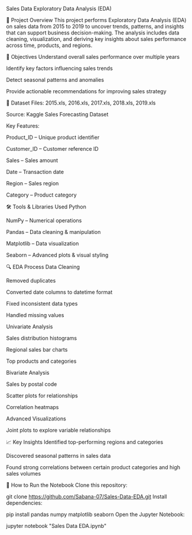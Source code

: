Sales Data Exploratory Data Analysis (EDA)

📌 Project Overview
This project performs Exploratory Data Analysis (EDA) on sales data from 2015 to 2019 to uncover trends, patterns, and insights that can support business decision-making. The analysis includes data cleaning, visualization, and deriving key insights about sales performance across time, products, and regions.

🎯 Objectives
Understand overall sales performance over multiple years

Identify key factors influencing sales trends

Detect seasonal patterns and anomalies

Provide actionable recommendations for improving sales strategy

📂 Dataset
Files: 2015.xls, 2016.xls, 2017.xls, 2018.xls, 2019.xls

Source: Kaggle Sales Forecasting Dataset

Key Features:

Product_ID – Unique product identifier

Customer_ID – Customer reference ID

Sales – Sales amount

Date – Transaction date

Region – Sales region

Category – Product category

🛠 Tools & Libraries Used
Python

NumPy – Numerical operations

Pandas – Data cleaning & manipulation

Matplotlib – Data visualization

Seaborn – Advanced plots & visual styling

🔍 EDA Process
Data Cleaning

Removed duplicates

Converted date columns to datetime format

Fixed inconsistent data types

Handled missing values

Univariate Analysis

Sales distribution histograms

Regional sales bar charts

Top products and categories

Bivariate Analysis

Sales by postal code

Scatter plots for relationships

Correlation heatmaps

Advanced Visualizations

Joint plots to explore variable relationships

📈 Key Insights
Identified top-performing regions and categories

Discovered seasonal patterns in sales data

Found strong correlations between certain product categories and high sales volumes

🚀 How to Run the Notebook
Clone this repository:

git clone https://github.com/Sabana-07/Sales-Data-EDA.git
Install dependencies:


pip install pandas numpy matplotlib seaborn
Open the Jupyter Notebook:

jupyter notebook "Sales Data EDA.ipynb"

